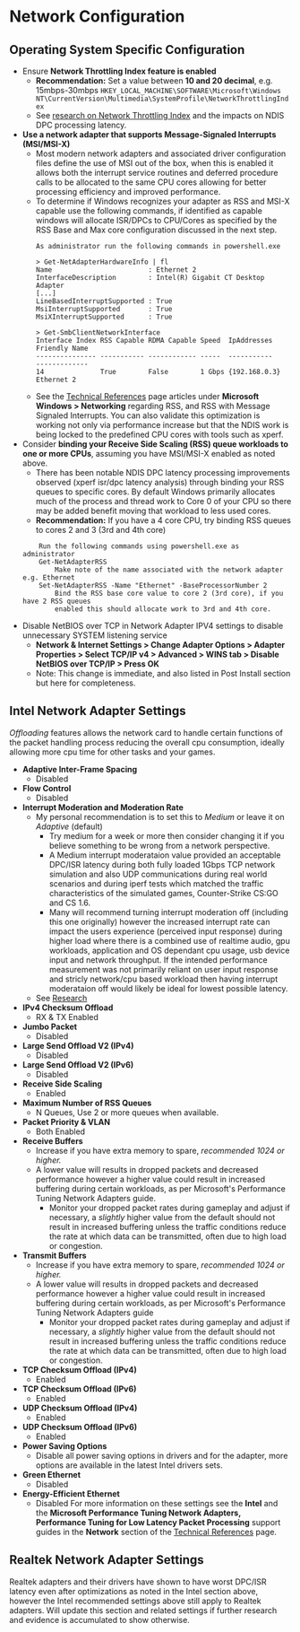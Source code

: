# Network Configuration
## Operating System Specific Configuration
   * Ensure **Network Throttling Index feature is enabled**
     * **Recommendation:** Set a value between **10 and 20 decimal**, e.g. 15mbps-30mbps
     ```HKEY_LOCAL_MACHINE\SOFTWARE\Microsoft\Windows NT\CurrentVersion\Multimedia\SystemProfile\NetworkThrottlingIndex``` 
     * See [research on Network Throttling Index](../../RESEARCH/NETWORK/README.md#networkthrottlingindex) and the impacts on NDIS DPC processing latency.
   * **Use a network adapter that supports Message-Signaled Interrupts (MSI/MSI-X)**
     * Most modern network adapters and associated driver configuration files define the use of MSI out of the box, when this is enabled it allows both the interrupt service routines and deferred procedure calls to be allocated to the same CPU cores allowing for better processing efficiency and improved performance.
     * To determine if Windows recognizes your adapter as RSS and MSI-X capable use the following commands, if identified as capable windows will allocate ISR/DPCs to CPU/Cores as specified by the RSS Base and Max core configuration discussed in the next step.
       ``` 
       As administrator run the following commands in powershell.exe
       
       > Get-NetAdapterHardwareInfo | fl
       Name                        : Ethernet 2
       InterfaceDescription        : Intel(R) Gigabit CT Desktop Adapter
       [...]
       LineBasedInterruptSupported : True
       MsiInterruptSupported       : True
       MsiXInterruptSupported      : True
       
       > Get-SmbClientNetworkInterface
       Interface Index RSS Capable RDMA Capable Speed  IpAddresses    Friendly Name
       --------------- ----------- ------------ -----  -----------    -------------
       14              True        False        1 Gbps {192.168.0.3} Ethernet 2
       ```
     * See the [Technical References](../../TECHNICAL%20REFERENCES/README.md) page articles under **Microsoft Windows > Networking** regarding RSS, and RSS with Message Signaled Interrupts. You can also validate this optimization is working not only via performance increase but that the NDIS work is being locked to the predefined CPU cores with tools such as xperf.
   * Consider **binding your Receive Side Scaling (RSS) queue workloads to one or more CPUs**, assuming you have MSI/MSI-X enabled as noted above.
     * There has been notable NDIS DPC latency processing improvements observed (xperf isr/dpc latency analysis) through binding your RSS queues to specific cores. By default Windows primarily allocates much of the process and thread work to Core 0 of your CPU so there may be added benefit moving that workload to less used cores.
     * **Recommendation:** If you have a 4 core CPU, try binding RSS queues to cores 2 and 3 (3rd and 4th core)
     ``` 
         Run the following commands using powershell.exe as administrator
         Get-NetAdapterRSS
             Make note of the name associated with the network adapter e.g. Ethernet
         Set-NetAdapterRSS -Name "Ethernet" -BaseProcessorNumber 2
             Bind the RSS base core value to core 2 (3rd core), if you have 2 RSS queues
             enabled this should allocate work to 3rd and 4th core.
     ```
   * Disable NetBIOS over TCP in Network Adapter IPV4 settings to disable unnecessary SYSTEM listening service
     * **Network & Internet Settings > Change Adapter Options > Adapter Properties > Select TCP/IP v4 > Advanced > WINS tab > Disable NetBIOS over TCP/IP > Press OK**
     * Note: This change is immediate, and also listed in Post Install section but here for completeness.

## Intel Network Adapter Settings
*Offloading* features allows the network card to handle certain functions of the packet handling process reducing the overall cpu consumption, ideally allowing more cpu time for other tasks and your games.

- **Adaptive Inter-Frame Spacing**
   - Disabled
- **Flow Control**
   - Disabled
- **Interrupt Moderation and Moderation Rate**
   - My personal recommendation is to set this to *Medium* or leave it on *Adaptive* (default)
     * Try medium for a week or more then consider changing it if you believe something to be wrong from a network perspective.
     * A Medium interrupt moderataion value provided an acceptable DPC/ISR latency during both fully loaded 1Gbps TCP network simulation and also UDP communications during real world scenarios and during iperf tests which matched the traffic characteristics of the simulated games, Counter-Strike CS:GO and CS 1.6.
     * Many will recommend turning interrupt moderation off (including this one originally) however the increased interrupt rate can impact the users experience (perceived input response) during higher load where there is a combined use of realtime audio, gpu workloads, application and OS dependant cpu usage, usb device input and network throughput. If the intended performance measurement was not primarily reliant on user input response and stricly network/cpu based workload then having interrupt moderataion off would likely be ideal for lowest possible latency.
   - See [Research](../../RESEARCH/README.md#intel-interrupt-moderation)
- **IPv4 Checksum Offload**
   - RX & TX Enabled
- **Jumbo Packet**
   - Disabled
- **Large Send Offload V2 (IPv4)**
   - Disabled
- **Large Send Offload V2 (IPv6)**
   - Disabled
- **Receive Side Scaling**
   - Enabled
- **Maximum Number of RSS Queues**
   - N Queues, Use 2 or more queues when available.
- **Packet Priority & VLAN**
   - Both Enabled
- **Receive Buffers**
   - Increase if you have extra memory to spare, *recommended 1024 or higher.*
   - A lower value will results in dropped packets and decreased performance however a higher value could result in increased buffering during certain workloads, as per Microsoft's Performance Tuning Network Adapters guide.
     - Monitor your dropped packet rates during gameplay and adjust if necessary, a *slightly* higher value from the default should not result in increased buffering unless the traffic conditions reduce the rate at which data can be transmitted, often due to high load or congestion.
- **Transmit Buffers**
   - Increase if you have extra memory to spare, *recommended 1024 or higher.*
   - A lower value will results in dropped packets and decreased performance however a higher value could result in increased buffering during certain workloads, as per Microsoft's Performance Tuning Network Adapters guide
     - Monitor your dropped packet rates during gameplay and adjust if necessary, a *slightly* higher value from the default should not result in increased buffering unless the traffic conditions reduce the rate at which data can be transmitted, often due to high load or congestion.
- **TCP Checksum Offload (IPv4)**
   - Enabled
- **TCP Checksum Offload (IPv6)**
   - Enabled
- **UDP Checksum Offload (IPv4)**
   - Enabled
- **UDP Checksum Offload (IPv6)**
   - Enabled
- **Power Saving Options**
   - Disable all power saving options in drivers and for the adapter, more options are available in the latest Intel drivers sets.
- **Green Ethernet**
   - Disabled
- **Energy-Efficient Ethernet**
   - Disabled
For more information on these settings see the **Intel** and the **Microsoft Performance Tuning Network Adapters, Performance Tuning for Low Latency Packet Processing** support guides in the **Network** section of the [Technical References](../../TECHNICAL%20REFERENCES/README.md) page.

## Realtek Network Adapter Settings
Realtek adapters and their drivers have shown to have worst DPC/ISR latency even after optimizations as noted in the Intel section above, however the Intel recommended settings above still apply to Realtek adapters. Will update this section and related settings if further research and evidence is accumulated to show otherwise.
